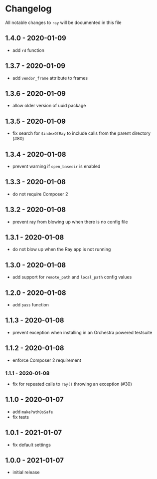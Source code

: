 # Changelog

All notable changes to `ray` will be documented in this file

## 1.4.0 - 2020-01-09

- add `rd` function

## 1.3.7 - 2020-01-09

- add `vendor_frame` attribute to frames

## 1.3.6 - 2020-01-09

- allow older version of uuid package

## 1.3.5 - 2020-01-09

- fix search for `$indexOfRay` to include calls from the parent directory (#80)

## 1.3.4 - 2020-01-08

- prevent warning if `open_basedir` is enabled

## 1.3.3 - 2020-01-08

- do not require Composer 2

## 1.3.2 - 2020-01-08

- prevent ray from blowing up when there is no config file

## 1.3.1 - 2020-01-08

- do not blow up when the Ray app is not running

## 1.3.0 - 2020-01-08

- add support for `remote_path` and `local_path` config values

## 1.2.0 - 2020-01-08

- add `pass` function

## 1.1.3 - 2020-01-08

- prevent exception when installing in an Orchestra powered testsuite

## 1.1.2 - 2020-01-08

- enforce Composer 2 requirement

### 1.1.1 - 2020-01-08

- fix for repeated calls to `ray()` throwing an exception (#30)

## 1.1.0 - 2020-01-07

- add `makePathOsSafe`
- fix tests

## 1.0.1 - 2021-01-07

- fix default settings

## 1.0.0 - 2021-01-07

- initial release
